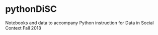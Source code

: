 # pythonDiSC
Notebooks and data to accompany Python instruction for Data in Social Context Fall 2018

